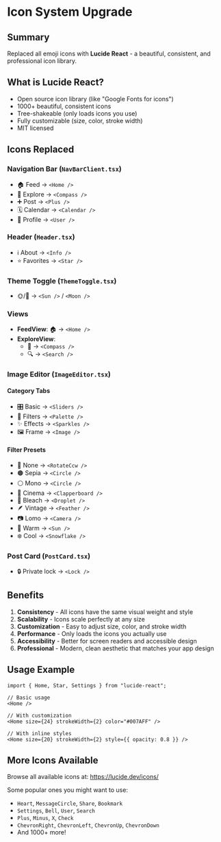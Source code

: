 # Icon System Upgrade

## Summary
Replaced all emoji icons with **Lucide React** - a beautiful, consistent, and professional icon library.

## What is Lucide React?
- Open source icon library (like "Google Fonts for icons")
- 1000+ beautiful, consistent icons
- Tree-shakeable (only loads icons you use)
- Fully customizable (size, color, stroke width)
- MIT licensed

## Icons Replaced

### Navigation Bar (`NavBarClient.tsx`)
- 🏠 Feed → `<Home />`
- 🧭 Explore → `<Compass />`
- ➕ Post → `<Plus />`
- 🗓️ Calendar → `<Calendar />`
- 👤 Profile → `<User />`

### Header (`Header.tsx`)
- ℹ️ About → `<Info />`
- ⭐ Favorites → `<Star />`

### Theme Toggle (`ThemeToggle.tsx`)
- 🌞/🌙 → `<Sun />` / `<Moon />`

### Views
- **FeedView**: 🏠 → `<Home />`
- **ExploreView**: 
  - 🧭 → `<Compass />`
  - 🔍 → `<Search />`

### Image Editor (`ImageEditor.tsx`)

#### Category Tabs
- 🎛️ Basic → `<Sliders />`
- 🎨 Filters → `<Palette />`
- ✨ Effects → `<Sparkles />`
- 🖼️ Frame → `<Image />`

#### Filter Presets
- 🔁 None → `<RotateCcw />`
- 🟤 Sepia → `<Circle />`
- ⚪ Mono → `<Circle />`
- 🎥 Cinema → `<Clapperboard />`
- 🧼 Bleach → `<Droplet />`
- 🪶 Vintage → `<Feather />`
- 📷 Lomo → `<Camera />`
- 🔆 Warm → `<Sun />`
- ❄️ Cool → `<Snowflake />`

### Post Card (`PostCard.tsx`)
- 🔒 Private lock → `<Lock />`

## Benefits

1. **Consistency** - All icons have the same visual weight and style
2. **Scalability** - Icons scale perfectly at any size
3. **Customization** - Easy to adjust size, color, and stroke width
4. **Performance** - Only loads the icons you actually use
5. **Accessibility** - Better for screen readers and accessible design
6. **Professional** - Modern, clean aesthetic that matches your app design

## Usage Example

```tsx
import { Home, Star, Settings } from "lucide-react";

// Basic usage
<Home />

// With customization
<Home size={24} strokeWidth={2} color="#007AFF" />

// With inline styles
<Home size={20} strokeWidth={2} style={{ opacity: 0.8 }} />
```

## More Icons Available

Browse all available icons at: https://lucide.dev/icons/

Some popular ones you might want to use:
- `Heart`, `MessageCircle`, `Share`, `Bookmark`
- `Settings`, `Bell`, `User`, `Search`
- `Plus`, `Minus`, `X`, `Check`
- `ChevronRight`, `ChevronLeft`, `ChevronUp`, `ChevronDown`
- And 1000+ more!
